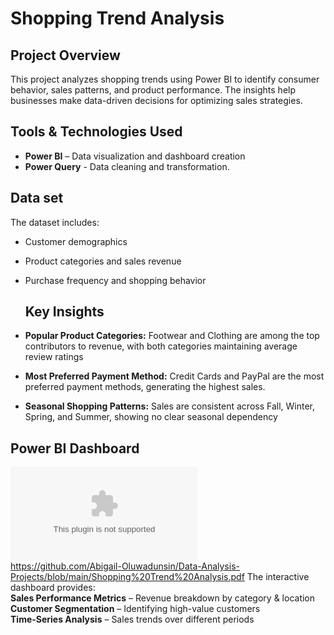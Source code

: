 # Shopping Trend Analysis
## Project Overview
This project analyzes shopping trends using Power BI to identify consumer behavior, sales patterns, and product performance. The insights help businesses make data-driven decisions for optimizing sales strategies. 

## Tools & Technologies Used  
- **Power BI** – Data visualization and dashboard creation
- **Power Query** - Data cleaning and transformation.

##   Data set
The dataset includes:  
- Customer demographics  
- Product categories and sales revenue  
- Purchase frequency and shopping behavior

   ## Key Insights
- **Popular Product Categories:** Footwear and Clothing are among the top contributors to revenue, with both categories maintaining average review ratings 
- **Most Preferred Payment Method:** Credit Cards and PayPal are the most preferred payment methods, generating the highest sales. 
- **Seasonal Shopping Patterns:** Sales are consistent across Fall, Winter, Spring, and Summer, showing no clear seasonal dependency

## Power BI Dashboard  
![Dashboard Preview](https://github.com/Abigail-Oluwadunsin/Data-Analysis-Projects/blob/main/shopping_trends_project.csv)  
https://github.com/Abigail-Oluwadunsin/Data-Analysis-Projects/blob/main/Shopping%20Trend%20Analysis.pdf
The interactive dashboard provides:  
**Sales Performance Metrics** – Revenue breakdown by category & location  
**Customer Segmentation** – Identifying high-value customers  
**Time-Series Analysis** – Sales trends over different periods  
